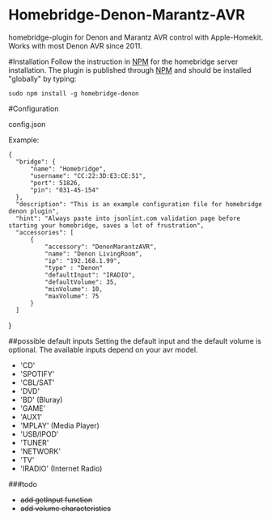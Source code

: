 # Homebridge-Denon-Marantz-AVR
homebridge-plugin for Denon and Marantz AVR control with Apple-Homekit. Works with most Denon AVR since 2011.

#Installation
Follow the instruction in [NPM](https://www.npmjs.com/package/homebridge) for the homebridge server installation. The plugin is published through [NPM](https://www.npmjs.com/package/homebridge-denon) and should be installed "globally" by typing:

    sudo npm install -g homebridge-denon

#Configuration

config.json

Example:
    
    {
      "bridge": {
          "name": "Homebridge",
          "username": "CC:22:3D:E3:CE:51",
          "port": 51826,
          "pin": "031-45-154"
      },
      "description": "This is an example configuration file for homebridge denon plugin",
      "hint": "Always paste into jsonlint.com validation page before starting your homebridge, saves a lot of frustration",
      "accessories": [
          {
              "accessory": "DenonMarantzAVR",
              "name": "Denon LivingRoom",
              "ip": "192.168.1.99",
              "type" : "Denon"
              "defaultInput": "IRADIO",
              "defaultVolume": 35,
              "minVolume": 10,
              "maxVolume": 75
          }
      ]
  }
  
##possible default inputs
Setting the default input and the default volume is optional. The available inputs depend on your avr model.

- 'CD'
- 'SPOTIFY'
- 'CBL/SAT'
- 'DVD'
- 'BD' (Bluray)
- 'GAME'
- 'AUX1'
- 'MPLAY' (Media Player)
- 'USB/IPOD'
- 'TUNER'
- 'NETWORK'
- 'TV'
- 'IRADIO' (Internet Radio)


###todo
- ~~add getInput function~~
- ~~add volume characteristics~~

